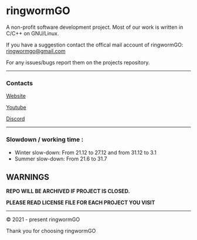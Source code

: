 # ringwormGO

A non-profit software development project. Most of our work is written in C/C++ on GNU/Linux.

If you have a suggestion contact the offical mail account of ringwormGO: ringwormgo@gmail.com

For any issues/bugs report them on the projects repository.

<hr>

### Contacts

[Website](https://ringwormgo-web.ringwormgo.repl.co/)

[Youtube](https://www.youtube.com/channel/UC87hNTN-6ahkRfHPs0iVfTg/featured)

[Discord](https://discord.gg/zyzbdrDRQF)

<hr>

### Slowdown / working time :
- Winter slow-down: From 21.12 to 27.12 and from 31.12 to 3.1
- Summer slow-down: From 21.6 to 31.7

## WARNINGS
**REPO WILL BE ARCHIVED IF PROJECT IS CLOSED.**

**PLEASE READ LICENSE FILE FOR EACH PROJECT YOU VISIT**

<hr>

© 2021 - present ringwormGO

Thank you for choosing ringwormGO
